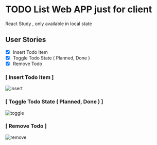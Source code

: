 # TODO List Web APP just for client

React Study , only available in local state

## User Stories

- [x] Insert Todo Item
- [x] Toggle Todo State ( Planned, Done )
- [x] Remove Todo

### [ Insert Todo Item ]

![insert](https://user-images.githubusercontent.com/48538233/74580837-8a095e00-4feb-11ea-8a93-99eaaf787518.gif)

### [ Toggle Todo State ( Planned, Done ) ]

![toggle](https://user-images.githubusercontent.com/48538233/74580871-cb017280-4feb-11ea-9207-84a14e70a04d.gif)

### [ Remove Todo ]

![remove](https://user-images.githubusercontent.com/48538233/74580875-d2c11700-4feb-11ea-87a8-31db4b8c1448.gif)
